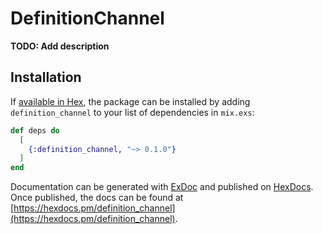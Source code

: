 # DefinitionChannel

**TODO: Add description**

## Installation

If [available in Hex](https://hex.pm/docs/publish), the package can be installed
by adding `definition_channel` to your list of dependencies in `mix.exs`:

```elixir
def deps do
  [
    {:definition_channel, "~> 0.1.0"}
  ]
end
```

Documentation can be generated with [ExDoc](https://github.com/elixir-lang/ex_doc)
and published on [HexDocs](https://hexdocs.pm). Once published, the docs can
be found at [https://hexdocs.pm/definition_channel](https://hexdocs.pm/definition_channel).

